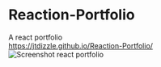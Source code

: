# Reaction-Portfolio  
A react portfolio  
https://jtdizzle.github.io/Reaction-Portfolio/  
![Screenshot react portfolio](https://user-images.githubusercontent.com/87590712/149885859-0c84d969-ba6b-4489-b944-69b48d859cd4.png)
